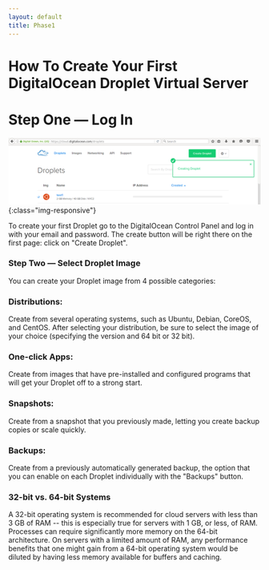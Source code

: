 ```yaml
---
layout: default
title: Phase1
---
```


# How To Create Your First DigitalOcean Droplet Virtual Server

# Step One — Log In
![image-title-here](/img/posts_Schematics/createdSuccesfully.png){:class="img-responsive"}

To create your first Droplet go to the DigitalOcean Control Panel and log in with your email and password. The create button will be right there on the first page: click on "Create Droplet".


<h3> Step Two — Select Droplet Image </h3><p>You can create your Droplet image from 4 possible categories:

<h3> Distributions: </h3><p>Create from several operating systems, such as Ubuntu, Debian, CoreOS, and CentOS. After selecting your distribution, be sure to select the image of your choice (specifying the version and 64 bit or 32 bit).</p>


<h3> One-click Apps: </h3><p>
Create from images that have pre-installed and configured programs that will get your Droplet off to a strong start.</p>


<h3> Snapshots: </h3><p>
Create from a snapshot that you previously made, letting you create backup copies or scale quickly.</p>


<h3> Backups: </h3><p>
Create from a previously automatically generated backup, the option that you can enable on each Droplet individually with the "Backups" button.</p>


<h3> 32-bit vs. 64-bit Systems </h3><p>A 32-bit operating system is recommended for cloud servers with less than 3 GB of RAM -- this is especially true for servers with 1 GB, or less, of RAM. Processes can require significantly more memory on the 64-bit architecture. On servers with a limited amount of RAM, any performance benefits that one might gain from a 64-bit operating system would be diluted by having less memory available for buffers and caching.
